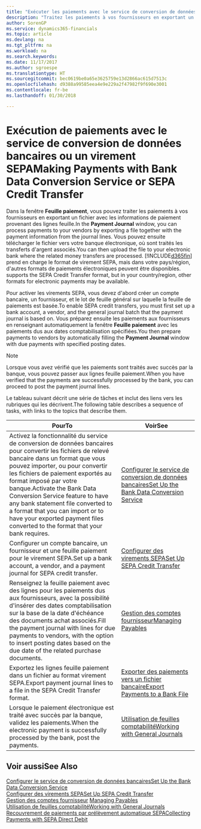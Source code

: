 ```yaml
---
title: "Exécuter les paiements avec le service de conversion de données bancaires ou un virement SEPA | Microsoft Docs"
description: "Traitez les paiements à vos fournisseurs en exportant un fichier avec les informations de paiement provenant des lignes feuille."
author: SorenGP
ms.service: dynamics365-financials
ms.topic: article
ms.devlang: na
ms.tgt_pltfrm: na
ms.workload: na
ms.search.keywords: 
ms.date: 11/17/2017
ms.author: sgroespe
ms.translationtype: HT
ms.sourcegitcommit: bec0619be0a65e3625759e13d2866ac615d7513c
ms.openlocfilehash: d9388a99585eea4e9e229a2f47982f9f690e3001
ms.contentlocale: fr-be
ms.lasthandoff: 01/30/2018

---
```

# <a name="making-payments-with-bank-data-conversion-service-or-sepa-credit-transfer"></a><span data-ttu-id="a24d3-103">Exécution de paiements avec le service de conversion de données bancaires ou un virement SEPA</span><span class="sxs-lookup"><span data-stu-id="a24d3-103">Making Payments with Bank Data Conversion Service or SEPA Credit Transfer</span></span>
<span data-ttu-id="a24d3-104">Dans la fenêtre **Feuille paiement**, vous pouvez traiter les paiements à vos fournisseurs en exportant un fichier avec les informations de paiement provenant des lignes feuille.</span><span class="sxs-lookup"><span data-stu-id="a24d3-104">In the **Payment Journal** window, you can process payments to your vendors by exporting a file together with the payment information from the journal lines.</span></span> <span data-ttu-id="a24d3-105">Vous pouvez ensuite télécharger le fichier vers votre banque électronique, où sont traités les transferts d'argent associés.</span><span class="sxs-lookup"><span data-stu-id="a24d3-105">You can then upload the file to your electronic bank where the related money transfers are processed.</span></span> [!INCLUDE[d365fin](includes/d365fin_md.md)]<span data-ttu-id="a24d3-106"> prend en charge le format de virement SEPA, mais dans votre pays/région, d'autres formats de paiements électroniques peuvent être disponibles.</span><span class="sxs-lookup"><span data-stu-id="a24d3-106"> supports the SEPA Credit Transfer format, but in your country/region, other formats for electronic payments may be available.</span></span>   

 <span data-ttu-id="a24d3-107">Pour activer les virements SEPA, vous devez d'abord créer un compte bancaire, un fournisseur, et le lot de feuille général sur laquelle la feuille de paiements est basée.</span><span class="sxs-lookup"><span data-stu-id="a24d3-107">To enable SEPA credit transfers, you must first set up a bank account, a vendor, and the general journal batch that the payment journal is based on.</span></span> <span data-ttu-id="a24d3-108">Vous préparez ensuite les paiements aux fournisseurs en renseignant automatiquement la fenêtre **Feuille paiement** avec les paiements dus aux dates comptabilisation spécifiées.</span><span class="sxs-lookup"><span data-stu-id="a24d3-108">You then prepare payments to vendors by automatically filling the **Payment Journal** window with due payments with specified posting dates.</span></span>  

> [!NOTE]  
>  <span data-ttu-id="a24d3-109">Lorsque vous avez vérifié que les paiements sont traités avec succès par la banque, vous pouvez passer aux lignes feuille paiement.</span><span class="sxs-lookup"><span data-stu-id="a24d3-109">When you have verified that the payments are successfully processed by the bank, you can proceed to post the payment journal lines.</span></span>  

 <span data-ttu-id="a24d3-110">Le tableau suivant décrit une série de tâches et inclut des liens vers les rubriques qui les décrivent.</span><span class="sxs-lookup"><span data-stu-id="a24d3-110">The following table describes a sequence of tasks, with links to the topics that describe them.</span></span>   

|<span data-ttu-id="a24d3-111">**Pour**</span><span class="sxs-lookup"><span data-stu-id="a24d3-111">**To**</span></span>|<span data-ttu-id="a24d3-112">**Voir**</span><span class="sxs-lookup"><span data-stu-id="a24d3-112">**See**</span></span>|  
|------------|-------------|  
|<span data-ttu-id="a24d3-113">Activez la fonctionnalité du service de conversion de données bancaires pour convertir les fichiers de relevé bancaire dans un format que vous pouvez importer, ou pour convertir les fichiers de paiement exportés au format imposé par votre banque.</span><span class="sxs-lookup"><span data-stu-id="a24d3-113">Activate the Bank Data Conversion Service feature to have any bank statement file converted to a format that you can import or to have your exported payment files converted to the format that your bank requires.</span></span>|[<span data-ttu-id="a24d3-114">Configurer le service de conversion de données bancaires</span><span class="sxs-lookup"><span data-stu-id="a24d3-114">Set Up the Bank Data Conversion Service</span></span>](bank-how-setup-bank-statement-service.md)|  
|<span data-ttu-id="a24d3-115">Configurer un compte bancaire, un fournisseur et une feuille paiement pour le virement SEPA.</span><span class="sxs-lookup"><span data-stu-id="a24d3-115">Set up a bank account, a vendor, and a payment journal for SEPA credit transfer.</span></span>|[<span data-ttu-id="a24d3-116">Configurer des virements SEPA</span><span class="sxs-lookup"><span data-stu-id="a24d3-116">Set Up SEPA Credit Transfer</span></span>](finance-how-to-set-up-sepa-credit-transfer.md)|  
|<span data-ttu-id="a24d3-117">Renseignez la feuille paiement avec des lignes pour les paiements dus aux fournisseurs, avec la possibilité d'insérer des dates comptabilisation sur la base de la date d'échéance des documents achat associés.</span><span class="sxs-lookup"><span data-stu-id="a24d3-117">Fill the payment journal with lines for due payments to vendors, with the option to insert posting dates based on the due date of the related purchase documents.</span></span>|[<span data-ttu-id="a24d3-118">Gestion des comptes fournisseur</span><span class="sxs-lookup"><span data-stu-id="a24d3-118">Managing Payables</span></span>](payables-manage-payables.md)|  
|<span data-ttu-id="a24d3-119">Exportez les lignes feuille paiement dans un fichier au format virement SEPA.</span><span class="sxs-lookup"><span data-stu-id="a24d3-119">Export payment journal lines to a file in the SEPA Credit Transfer format.</span></span>|[<span data-ttu-id="a24d3-120">Exporter des paiements vers un fichier bancaire</span><span class="sxs-lookup"><span data-stu-id="a24d3-120">Export Payments to a Bank File</span></span>](payables-how-export-payments-bank-file.md)|  
|<span data-ttu-id="a24d3-121">Lorsque le paiement électronique est traité avec succès par la banque, validez les paiements.</span><span class="sxs-lookup"><span data-stu-id="a24d3-121">When the electronic payment is successfully processed by the bank, post the payments.</span></span>|[<span data-ttu-id="a24d3-122">Utilisation de feuilles comptabilité</span><span class="sxs-lookup"><span data-stu-id="a24d3-122">Working with General Journals</span></span>](ui-work-general-journals.md)|  

## <a name="see-also"></a><span data-ttu-id="a24d3-123">Voir aussi</span><span class="sxs-lookup"><span data-stu-id="a24d3-123">See Also</span></span>  
[<span data-ttu-id="a24d3-124">Configurer le service de conversion de données bancaires</span><span class="sxs-lookup"><span data-stu-id="a24d3-124">Set Up the Bank Data Conversion Service</span></span>](bank-how-setup-bank-statement-service.md)  
[<span data-ttu-id="a24d3-125">Configurer des virements SEPA</span><span class="sxs-lookup"><span data-stu-id="a24d3-125">Set Up SEPA Credit Transfer</span></span>](finance-how-to-set-up-sepa-credit-transfer.md)  
<span data-ttu-id="a24d3-126">[Gestion des comptes fournisseur](payables-manage-payables.md) </span><span class="sxs-lookup"><span data-stu-id="a24d3-126">[Managing Payables](payables-manage-payables.md) </span></span>  
[<span data-ttu-id="a24d3-127">Utilisation de feuilles comptabilité</span><span class="sxs-lookup"><span data-stu-id="a24d3-127">Working with General Journals</span></span>](ui-work-general-journals.md)  
[<span data-ttu-id="a24d3-128">Recouvrement de paiements par prélèvement automatique SEPA</span><span class="sxs-lookup"><span data-stu-id="a24d3-128">Collecting Payments with SEPA Direct Debit</span></span>](finance-collect-payments-with-sepa-direct-debit.md)   

